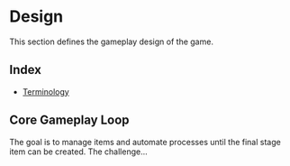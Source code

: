 # Design

This section defines the gameplay design of the game.

## Index

* [Terminology](./terminology.md)

## Core Gameplay Loop

The goal is to manage items and automate processes until the final stage item can be created. The challenge...
